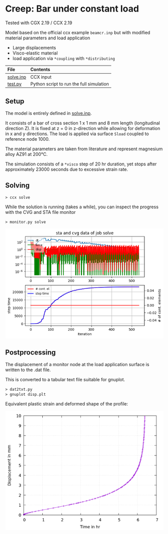 # Creep: Bar under constant load
Tested with CGX 2.19 / CCX 2.19

Model based on the official ccx example `beamcr.inp` but with modified material parameters and load application

+ Large displacements
+ Visco-elastic material
+ load application via `*coupling` with `*distributing`

File                       | Contents    
:-------------             | :-------------
[solve.inp](solve.inp)     | CCX input
[test.py](test.py)         | Python script to run the full simulation


## Setup

The model is entirely defined in [solve.inp](solve.inp). 

It consists of a bar of cross section 1 x 1 mm and 8 mm length (longitudinal direction Z). It is fixed at z = 0 in z-direction while allowing for deformation in x and y directions. The load is applied via surface `Sload` coupled to reference node 1000. 

The material parameters are taken from literature and represent magnesium alloy AZ91 at 200°C.

The simulation consists of a `*visco` step of 20 hr duration, yet stops after approximately 23000 seconds due to excessive strain rate.

## Solving

```
> ccx solve
```
While the solution is running (takes a while), you can inspect the progress with the CVG and STA file monitor
```
> monitor.py solve
```


<img src="solve.png" title="Convergence history">

## Postprocessing

The displacement of a monitor node at the load application surface is written to the .dat file. 

This is converted to a tabular text file suitable for gnuplot.

```
> dat2txt.py 
> gnuplot disp.plt
```
Equivalent plastic strain and deformed shape of the profile:

<img src="disp.png" title="Displacement over time (creep curve)">
